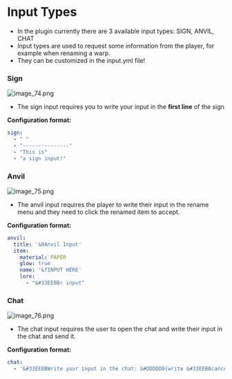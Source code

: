 # Input Types

- In the plugin currently there are 3 available input types: SIGN, ANVIL, CHAT
- Input types are used to request some information from the player, for example when renaming a warp.
- They can be customized in the input.yml file!

### Sign
![image_74.png](image_74.png)

- The sign input requires you to write your input in the **first line** of the sign

**Configuration format:**
```yaml
sign:
  - " "
  - "---------------"
  - "This is"
  - "a sign input!"
```

### Anvil
![image_75.png](image_75.png)

- The anvil input requires the player to write their input in the rename menu and they need to click the renamed item to accept.

**Configuration format:**
```yaml
anvil:
  title: '&0Anvil Input'
  item:
    material: PAPER
    glow: true
    name: '&fINPUT HERE'
    lore:
      - "&#33EEBB↑ input"
```

### Chat
![image_76.png](image_76.png)

- The chat input requires the user to open the chat and write their input in the chat and send it.

**Configuration format:**
```yaml
chat:
  - '&#33EEBBWrite your input in the chat: &#DDDDDD(write &#33EEBBcancel to stop)'
```